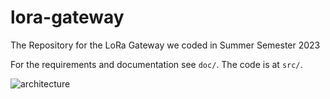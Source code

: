 # lora-gateway
The Repository for the LoRa Gateway we coded in Summer Semester 2023

For the requirements and documentation see `doc/`. The code is at `src/`.

![architecture](https://github.com/Code-Mozart/lora-gateway/assets/51988056/523bf03b-a573-4287-8a6f-2c839ece42f6)
